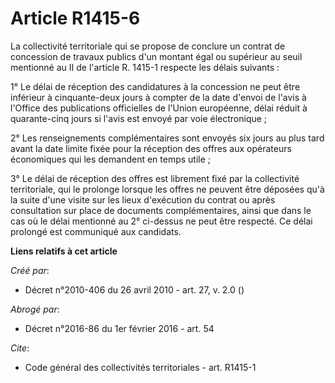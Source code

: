 # Article R1415-6

La collectivité territoriale qui se propose de conclure un contrat de concession de travaux publics d'un montant égal ou
supérieur au seuil mentionné au II de l'article R. 1415-1 respecte les délais suivants : 

1° Le délai de réception des candidatures à la concession ne peut être inférieur à cinquante-deux jours à compter de la date
d'envoi de l'avis à l'Office des publications officielles de l'Union européenne, délai réduit à quarante-cinq jours si l'avis
est envoyé par voie électronique ; 

2° Les renseignements complémentaires sont envoyés six jours au plus tard avant la date limite fixée pour la réception des
offres aux opérateurs économiques qui les demandent en temps utile ; 

3° Le délai de réception des offres est librement fixé par la collectivité territoriale, qui le prolonge lorsque les offres
ne peuvent être déposées qu'à la suite d'une visite sur les lieux d'exécution du contrat ou après consultation sur place de
documents complémentaires, ainsi que dans le cas où le délai mentionné au 2° ci-dessus ne peut être respecté. Ce délai
prolongé est communiqué aux candidats.

**Liens relatifs à cet article**

_Créé par_:

  - Décret n°2010-406 du 26 avril 2010 - art. 27, v. 2.0 ()

_Abrogé par_:

  - Décret n°2016-86 du 1er février 2016 - art. 54

_Cite_:

  - Code général des collectivités territoriales - art. R1415-1
